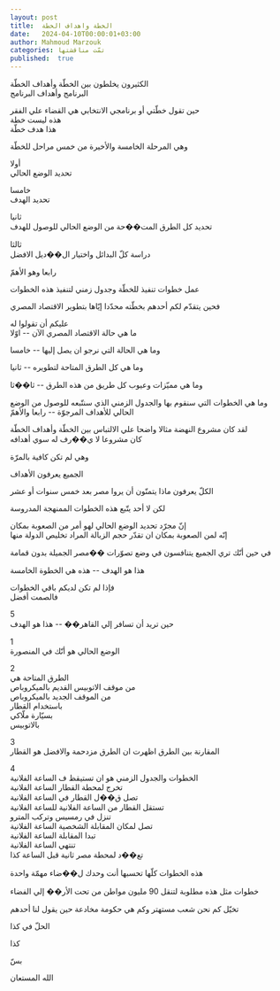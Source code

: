```yaml
---
layout: post
title:  الخطة واهداف الخطة
date:   2024-04-10T00:00:01+03:00
author: Mahmoud Marzouk
categories: تمّت مناقشتها
published:  true
---
```

الكثيرون يخلطون بين الخطّة وأهداف الخطّة\
البرنامج وأهداف البرنامج

حين تقول خطّتي أو برنامجي الانتخابي هي القضاء علي الفقر\
هذه ليست خطة\
هذا هدف خطّة

وهي المرحلة الخامسة والأخيرة من خمس مراحل للخطّة

أولا\
تحديد الوضع الحالي

خامسا\
تحديد الهدف

ثانيا\
تحديد كل الطرق المت��حة من الوضع الحالي للوصول للهدف

ثالثا\
دراسة كلّ البدائل واختيار ال��ديل الافضل

رابعا وهو الأهمّ

عمل خطوات تنفيذ للخطّة وجدول زمني لتنفيذ هذه الخطوات

فحين يتقدّم لكم أحدهم بخطّته محدّدا إيّاها بتطوير الاقتصاد
المصري

عليكم أن تقولوا له\
ما هي حالة الاقتصاد المصري الآن \-- اوّلا

وما هي الحالة التي نرجو ان يصل إليها \-- خامسا

وما هي كل الطرق المتاحة لتطويره \-- ثانيا

وما هي مميّزات وعيوب كل طريق من هذه الطرق \-- ثا��ثا

وما هي الخطوات التي سنقوم بها والجدول الزمني الذي سنتّبعه للوصول من
الوضع الحالي للأهداف المرجوّة \-- رابعا والأهمّ

لقد كان مشروع النهضة مثالا واضحا علي الالتباس بين الخطّة وأهداف
الخطّة\
كان مشروعا لا ي��رف له سوي أهدافه

وهي لم تكن كافية بالمرّة

الجميع يعرفون الأهداف

الكلّ يعرفون ماذا يتمنّون أن يروا مصر بعد خمس سنوات أو عشر

لكن لا أحد يتّبع هذه الخطوات الممنهجة المدروسة

إنّ مجرّد تحديد الوضع الحالي لهو أمر من الصعوبة بمكان\
إنّه لمن الصعوبة بمكان ان تقدّر حجم الزبالة المراد تخليص الدولة
منها

في حين أنّك تري الجميع يتنافسون في وضع تصوّرات ��مصر الجميلة بدون
قمامة

هذا هو الهدف \-- هذه هي الخطوة الخامسة

فإذا لم تكن لديكم باقي الخطوات\
فالصمت أفضل

5\
حين تريد أن تسافر إلي القاهر�� \-- هذا هو الهدف

1\
الوضع الحالي هو أنّك في المنصورة

2\
الطرق المتاحة هي\
من موقف الاتوبيس القديم بالميكروباص\
من الموقف الجديد بالميكروباص\
باستخدام القطار\
بسيّارة ملّاكي\
بالاتوبيس

3\
المقارنة بين الطرق اظهرت ان الطرق مزدحمة والافضل هو القطار

4\
الخطوات والجدول الزمني هو ان تستيقظ ف الساعة الفلانية\
تخرج لمحطة القطار الساعة الفلانية\
تصل ق��ل القطار في الساعة الفلانية\
تستقل القطار من الساعة الفلانية للساعة الفلانية\
تنزل في رمسيس وتركب المترو\
تصل لمكان المقابلة الشخصية الساعة الفلانية\
تبدا المقابلة الساعة الفلانية\
تنتهي الساعة الفلانية\
تع��د لمحطة مصر ثانية قبل الساعة كذا

هذه الخطوات كلّها تحسبها أنت وحدك ل��ضاء مهمّة واحدة

خطوات مثل هذه مطلوبة لتنقل 90 مليون مواطن من تحت الأر�� إلي
الفضاء

تخيّل كم نحن شعب مستهتر وكم هي حكومة مخادعة حين يقول لنا
أحدهم

الحلّ في كذا

كذا

بسّ

الله المستعان
